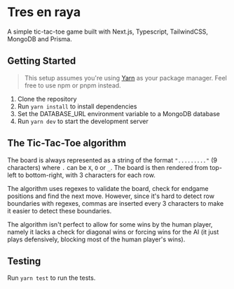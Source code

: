 # Tres en raya

A simple tic-tac-toe game built with Next.js, Typescript, TailwindCSS, MongoDB and Prisma.

## Getting Started

> This setup assumes you're using [Yarn](https://yarnpkg.com/) as your package manager. Feel free to use npm or pnpm instead.

1. Clone the repository
2. Run `yarn install` to install dependencies
3. Set the DATABASE_URL environment variable to a MongoDB database
4. Run `yarn dev` to start the development server

## The Tic-Tac-Toe algorithm

The board is always represented as a string of the format `"........."` (9 characters) where `.` can be `X`, `O` or `_`. The board is then rendered from top-left to bottom-right, with 3 characters for each row.

The algorithm uses regexes to validate the board, check for endgame positions and find the next move. However, since it's hard to detect row boundaries with regexes, commas are inserted every 3 characters to make it easier to detect these boundaries.

The algorithm isn't perfect to allow for some wins by the human player, namely it lacks a check for diagonal wins or forcing wins for the AI (it just plays defensively, blocking most of the human player's wins).

## Testing

Run `yarn test` to run the tests.
